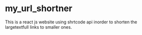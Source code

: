 # my_url_shortner
 This is a react js website using shrtcode api inorder to shorten the largetextfull links to smaller ones.
